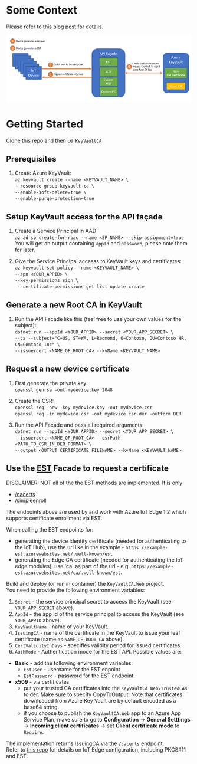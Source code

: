 # Some Context

Please refer to [this blog post](https://vslepakov.medium.com/build-a-lightweight-pki-for-iot-using-azure-keyvault-acc46bce26ed) for details.  

![Overview](assets/arch.png "High Level Architecture")

# Getting Started

Clone this repo and then ```cd KeyVaultCA``` 

## Prerequisites

1. Create Azure KeyVault:  
```az keyvault create --name <KEYVAULT_NAME> \```  
```--resource-group keyvault-ca \```  
```--enable-soft-delete=true \```  
```--enable-purge-protection=true```  

## Setup KeyVault access for the API façade

1. Create a Service Principal in AAD  
```az ad sp create-for-rbac --name <SP_NAME> --skip-assignment=true```  
You will get an output containing ```appId``` and ```password```, please note them for later.

2. Give the Service Principal accesss to KeyVault keys and certificates:  
```az keyvault set-policy --name <KEYVAULT_NAME> \```  
```--spn <YOUR_APPID> \```  
```--key-permissions sign \```  
``` --certificate-permissions get list update create```  

## Generate a new Root CA in KeyVault

1. Run the API Facade like this (feel free to use your own values for the subject):  
```dotnet run --appId <YOUR_APPID> --secret <YOUR_APP_SECRET> \```  
```--ca --subject="C=US, ST=WA, L=Redmond, O=Contoso, OU=Contoso HR, CN=Contoso Inc" \```  
```--issuercert <NAME_OF_ROOT_CA> --kvName <KEYVAULT_NAME>```  

## Request a new device certificate

1. First generate the private key:  
```openssl genrsa -out mydevice.key 2048```  

2. Create the CSR:  
```openssl req -new -key mydevice.key -out mydevice.csr```  
```openssl req -in mydevice.csr -out mydevice.csr.der -outform DER```

3. Run the API Facade and pass all required arguments:   
```dotnet run --appId <YOUR_APPID> --secret <YOUR_APP_SECRET> \```  
```--issuercert <NAME_OF_ROOT_CA> --csrPath <PATH_TO_CSR_IN_DER_FORMAT> \```  
```--output <OUTPUT_CERTIFICATE_FILENAME> --kvName <KEYVAULT_NAME>```

## Use the [EST](https://tools.ietf.org/html/rfc7030) Facade to request a certificate

DISCLAIMER: NOT all of the the EST methods are implemented. It is only:
- [/cacerts](https://tools.ietf.org/html/rfc7030#section-4.1)
- [/simpleenroll](https://tools.ietf.org/html/rfc7030#section-4.2)

The endpoints above are used by and work with Azure IoT Edge 1.2 which supports certificate enrollment via EST.

When calling the EST endpoints for:
- generating the device identity certificate (needed for authenticating to the IoT Hub), use the url like in the example - `https://example-est.azurewebsites.net/.well-known/est`
- generating the Edge CA certificate (needed for authenticating the IoT edge modules), use 'ca' as part of the url - e.g. `https://example-est.azurewebsites.net/ca/.well-known/est`.

Build and deploy (or run in container) the ```KeyVaultCA.Web``` project.  
You need to provide the following environment variables:  
  
1. ```Secret``` - the service principal secret to access the KeyVault (see ```YOUR_APP_SECRET``` above).  
2. ```AppId``` - the app id of the service principal to access the KeyVault (see ```YOUR_APPID``` above).  
3. ```KeyVaultName``` - name of your KeyVault.  
4. ```IssuingCA``` - name of the certificate in the KeyVault to issue your leaf certificate (same as ```NAME_OF_ROOT_CA``` above).  
5. ```CertValidityInDays``` - specifies validity period for issued certificates.  
6. ```AuthMode``` - Authentication mode for the EST API. Possible values are: 
- **Basic** - add the following environment variables: 
    - ```EstUser``` - username for the EST enpoint
    - ```EstPassword``` - password for the EST endpoint 
- **x509** - via certificates
    - put your trusted CA certificates into the ```KeyVaultCA.Web\TrustedCAs``` folder. Make sure to specify CopyToOutput. Note that certificates downloaded from Azure Key Vault are by default encoded as a base64 string.  
   -  if you choose to publish the ```KeyVaultCA.Web``` app to an Azure App Service Plan, make sure to go to **Configuration** -> **General Setttings** -> **Incoming client certificates** -> set **Client certificate mode** to `Require`.


The implementation returns IssuingCA via the ```/cacerts``` endpoint.  
Refer to [this repo](https://github.com/arlotito/iot-edge-1.2-tpm) for details on IoT Edge configuration, including PKCS#11 and EST.